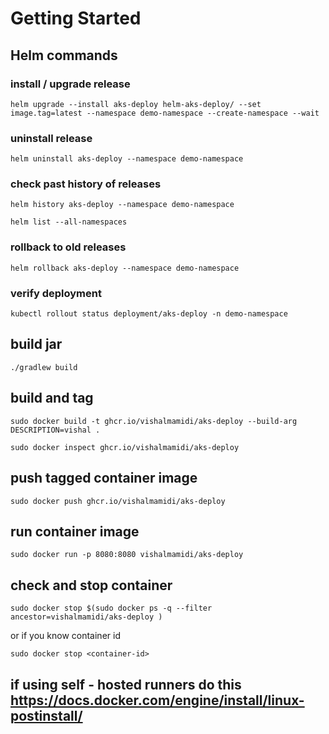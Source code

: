 # Getting Started

## Helm commands

### install / upgrade release

  ```shell
  helm upgrade --install aks-deploy helm-aks-deploy/ --set image.tag=latest --namespace demo-namespace --create-namespace --wait
  ```

  ### uninstall release

  ```shell
  helm uninstall aks-deploy --namespace demo-namespace
  ```

  ### check past history of releases

  ```shell
  helm history aks-deploy --namespace demo-namespace
  ```

  ```shell
  helm list --all-namespaces
  ```

  ### rollback to old releases

  ```shell
  helm rollback aks-deploy --namespace demo-namespace
  ```


  ### verify deployment

  ```shell
  kubectl rollout status deployment/aks-deploy -n demo-namespace
  ```



## build jar

  ```shell
  ./gradlew build
  ```

## build and tag

  ```shell
  sudo docker build -t ghcr.io/vishalmamidi/aks-deploy --build-arg DESCRIPTION=vishal .
  ```

  ```shell
  sudo docker inspect ghcr.io/vishalmamidi/aks-deploy
  ```

## push tagged container image

  ```shell
  sudo docker push ghcr.io/vishalmamidi/aks-deploy
  ```

## run container image

  ```shell
  sudo docker run -p 8080:8080 vishalmamidi/aks-deploy
  ```

## check and stop container


  ```shell
  sudo docker stop $(sudo docker ps -q --filter ancestor=vishalmamidi/aks-deploy )
  ```

or if you know container id

  ```shell
  sudo docker stop <container-id>
  ```
## if using self - hosted runners do this <https://docs.docker.com/engine/install/linux-postinstall/>
